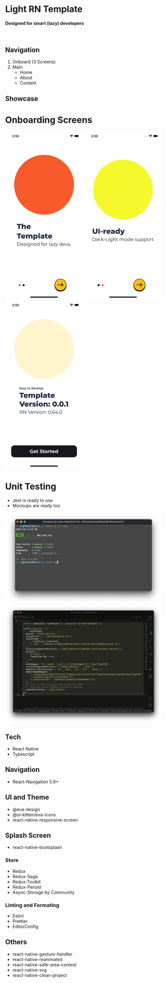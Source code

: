 # Light RN Template

#### Designed for smart (lazy) developers

<br>

## Navigation

1. Onboard (3 Screens)
2. Main
   - Home
   - About
   - Content

## Showcase

# Onboarding Screens

<img src="./showcase/1.png" width="250">
<img src="./showcase/2.png" width="250">
<img src="./showcase/3.png" width="250">

# Unit Testing

- Jest is ready to use
- Mockups are ready too

<img src="./showcase/jest-1.png" width="800">
<img src="./showcase/jest-2.png" width="800">

## Tech

- React Native
- Typescript

## Navigation

- React-Navigation 5.9+

## UI and Theme

- @eva-design
- @ui-kitten/eva-icons
- react-native-responsive-screen

## Splash Screen

- react-native-bootsplash

### Store

- Redux
- Redux-Saga
- Redux-Toolkit
- Redux-Persist
- Async-Storage by Community

### Linting and Formating

- Eslint
- Prettier
- EditorConfig

## Others

- react-native-gesture-handler
- react-native-reanimated
- react-native-safe-area-context
- react-native-svg
- react-native-clean-project
